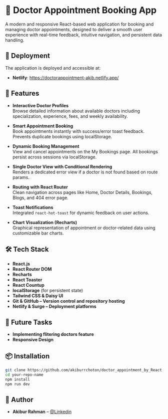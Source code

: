 # 🏥 Doctor Appointment Booking App

A modern and responsive React-based web application for booking and managing doctor appointments, designed to deliver a smooth user experience with real-time feedback, intuitive navigation, and persistent data handling.

## 📌 Deployment

The application is deployed and accessible at:

- **Netlify**: https://doctorappointment-akib.netlify.app/

## 🚀 Features

- **Interactive Doctor Profiles**  
  Browse detailed information about available doctors including specialization, experience, fees, and weekly availability.

- **Smart Appointment Booking**  
  Book appointments instantly with success/error toast feedback. Prevents duplicate bookings using localStorage.

- **Dynamic Booking Management**  
  View and cancel appointments on the My Bookings page. All bookings persist across sessions via localStorage.

- **Single Doctor View with Conditional Rendering**  
  Renders a dedicated error view if a doctor is not found based on route params.

- **Routing with React Router**  
  Clean navigation across pages like Home, Doctor Details, Bookings, Blogs, and 404 error page.

- **Toast Notifications**  
  Integrated `react-hot-toast` for dynamic feedback on user actions.

- **Chart Visualization (Recharts)**  
  Graphical representation of appointment or doctor-related data using customizable bar charts.

## 🛠️ Tech Stack

- **React.js**
- **React Router DOM**
- **Recharts**
- **React Toaster**
- **React Countup**
- **localStorage** (for persistent state)
- **Tailwind CSS & Daisy UI**
- **Git & GitHub – Version control and repository hosting**
- **Netlify & Surge – Deployment platforms**

## 📌 Future Tasks

- **Implementing flitering doctors feature**
- **Responsive Design**

## 📦 Installation

```bash
git clone https://github.com/akiburrchoton/doctor_appointment_by_React.git
cd your-repo-name
npm install
npm run dev
```

## 👤 Author

- **Akibur Rahman** – [@Linkedin](https://linkedin.com/in/akiburrchoton)
